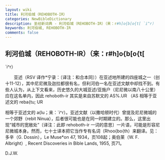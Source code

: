 ```yaml
---
layout: wiki
title: 利河伯城（REHOBOTH-IR）
categories: NewBibleDictionary
description: 圣经新词典 - 利河伯城（REHOBOTH-IR）（来：r#h]o{b[o{t[ `i^r）
keywords: 利河伯城, REHOBOTH-IR
comments: false
---
```


## 利河伯城（REHOBOTH-IR）（来：r#h]o{b[o{t[

`i^r）

　　亚述（RSV 译作*宁录：〔译注：和合本同〕）在亚述地所建的四座城之一（创十11-12），其中尼尼微及迦拉都很有名，但利河伯一名在亚述文献中却找不到。有些人认为，从上下文看来，历史悠久的大城亚述/亚施户（尼尼微以南八十公里）应在这名单内，因此 rehoboth-ir 其实是来自苏默文的 AS%.UR （AS 相等于亚述文的 reba{tu; UR

相等于亚述文的 a{lu；来：`i^r）。亚述文献（以撒哈顿时代）曾提及尼尼微城的一个郊野（rebit Ninua），后者很可能也是在同一时期建立的。那么，这里出现“城市的宽敞处”〔译注：此即 rehoboth-ir 一词的意思〕一片语，可能是形容尼尼微城本身。然而，七十士译本把它当作专有名词（Rhoo{bo{th）来翻译。见：多辛（G. Dossin），Le Muse*on 47, 1934，页108起；奥伯莱（W. F. Albright）, Recent Discoveries in Bible Lands, 1955, 页71。

D.J.W.









